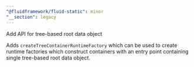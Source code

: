 ```yaml
---
"@fluidframework/fluid-static": minor
"__section": legacy
---
```

Add API for tree-based root data object

Adds `createTreeContainerRuntimeFactory` which can be used to create runtime factories which construct containers with an entry point containing single tree-based root data object.
